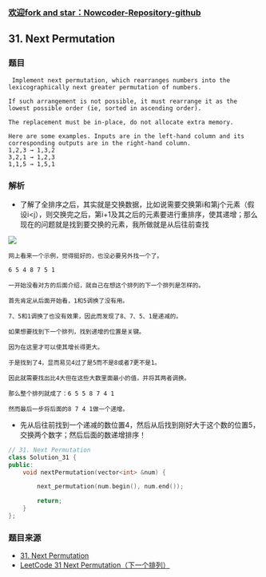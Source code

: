 ### [欢迎fork and star：Nowcoder-Repository-github](https://github.com/ranjiewwen/Nowcoder)

## 31. Next Permutation

### 题目

```
 Implement next permutation, which rearranges numbers into the lexicographically next greater permutation of numbers.

If such arrangement is not possible, it must rearrange it as the lowest possible order (ie, sorted in ascending order).

The replacement must be in-place, do not allocate extra memory.

Here are some examples. Inputs are in the left-hand column and its corresponding outputs are in the right-hand column.
1,2,3 → 1,3,2
3,2,1 → 1,2,3
1,1,5 → 1,5,1
```

### 解析

- 了解了全排序之后，其实就是交换数据，比如说需要交换第i和第j个元素（假设i<j），则交换完之后，第i+1及其之后的元素要进行重排序，使其递增；那么现在的问题就是找到要交换的元素，我所做就是从后往前查找

![](http://images2017.cnblogs.com/blog/864046/201801/864046-20180128125721287-802154924.png)

```
网上看来一个示例，觉得挺好的，也没必要另外找一个了。

6 5 4 8 7 5 1

一开始没看对方的后面介绍，就自己在想这个排列的下一个排列是怎样的。

首先肯定从后面开始看，1和5调换了没有用。

7、5和1调换了也没有效果，因此而发现了8、7、5、1是递减的。

如果想要找到下一个排列，找到递增的位置是关键。

因为在这里才可以使其增长得更大。

于是找到了4，显而易见4过了是5而不是8或者7更不是1。

因此就需要找出比4大但在这些大数里面最小的值，并将其两者调换。

那么整个排列就成了：6 5 5 8 7 4 1

然而最后一步将后面的8 7 4 1做一个递增。
```
- 先从后往前找到一个递减的数位置4，然后从后找到刚好大于这个数的位置5，交换两个数字；然后后面的数递增排序！

```C++
// 31. Next Permutation
class Solution_31 {
public:
	void nextPermutation(vector<int> &num) {

		next_permutation(num.begin(), num.end());

		return;
	}
};

```

### 题目来源

- [31. Next Permutation](https://leetcode.com/problems/next-permutation/solution/)
- [LeetCode 31 Next Permutation（下一个排列）](http://blog.csdn.net/nomasp/article/details/49913627)
